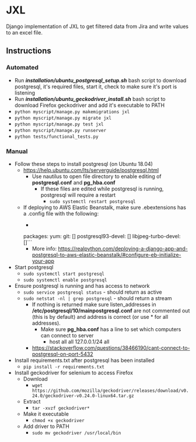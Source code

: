 # JXL
Django implementation of JXL to get filtered data from Jira and write values to an excel file.

## Instructions
### Automated
* Run ***installation/ubuntu_postgresql_setup.sh*** bash script to download postgresql, it's required files, start it, check to make
sure it's port is listening
* Run ***installation/ubuntu_geckodriver_install.sh*** bash script to download Firefox geckodriver and
add it's executable to PATH
* ```python myscript/manage.py makemigrations jxl```
* ```python myscript/manage.py migrate jxl```
* ```python myscript/manage.py test jxl```
* ```python myscript/manage.py runserver```
* ```python tests/functional_tests.py```

### Manual
* Follow these steps to install postgresql (on Ubuntu 18.04)
  * https://help.ubuntu.com/lts/serverguide/postgresql.html
    * Use nautilus to open file directory to enable editing of **postgresql.conf** and **pg_hba.conf**
      * If these files are edited while postgresql is running, postgresql will require a restart
        * ```sudo systemctl restart postgresql```
  * If deploying to AWS Elastic Beanstalk, make sure .ebextensions has a .config file with the following:
    * ```yaml
    packages:
      yum:
        git: []
          postgresql93-devel: []
          libjpeg-turbo-devel: []```
      * More info: https://realpython.com/deploying-a-django-app-and-postgresql-to-aws-elastic-beanstalk/#configure-eb-initialize-your-app
* Start postgresql
  * ```sudo systemctl start postgresql```
  * ```sudo systemctl enable postgresql```
* Ensure postgresql is running and has access to network
  * ```sudo service postgresql status``` - should return as active
  * ```sudo netstat -nl | grep postgresql``` - should return a stream
    * If nothing is returned make sure listen_addresses in **/etc/postgresql/10/mainpostgresql.conf** are
    not commented out (this is by default) and address is correct (or use * for all addresses).
      * Make sure **pg_hba.conf** has a line to set which computers can connect to server
        * host  all  all  127.0.0.1/24  all
    * https://stackoverflow.com/questions/38466190/cant-connect-to-postgresql-on-port-5432
* Install requirements.txt after postgresql has been installed
  * ```pip install -r requirements.txt```
* Install geckodriver for selenium to access Firefox
  * Download
    * ```wget https://github.com/mozilla/geckodriver/releases/download/v0.24.0/geckodriver-v0.24.0-linux64.tar.gz```
  * Extract
    * ```tar -xvzf geckodriver*```
  * Make it executable
    * ```chmod +x geckodriver```
  * Add driver to PATH
    * ```sudo mv geckodriver /usr/local/bin```
